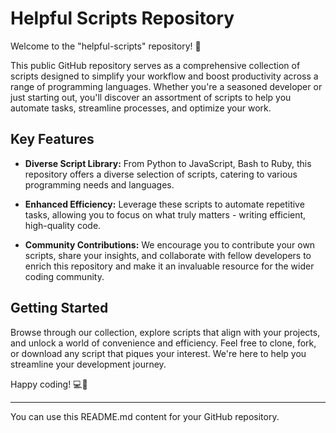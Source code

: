 # Helpful Scripts Repository

Welcome to the "helpful-scripts" repository! 🚀

This public GitHub repository serves as a comprehensive collection of scripts designed to simplify your workflow and boost productivity across a range of programming languages. Whether you're a seasoned developer or just starting out, you'll discover an assortment of scripts to help you automate tasks, streamline processes, and optimize your work.

## Key Features

- **Diverse Script Library:** From Python to JavaScript, Bash to Ruby, this repository offers a diverse selection of scripts, catering to various programming needs and languages.
  
- **Enhanced Efficiency:** Leverage these scripts to automate repetitive tasks, allowing you to focus on what truly matters - writing efficient, high-quality code.

- **Community Contributions:** We encourage you to contribute your own scripts, share your insights, and collaborate with fellow developers to enrich this repository and make it an invaluable resource for the wider coding community.

## Getting Started

Browse through our collection, explore scripts that align with your projects, and unlock a world of convenience and efficiency. Feel free to clone, fork, or download any script that piques your interest. We're here to help you streamline your development journey.

Happy coding! 💻🔧

---

You can use this README.md content for your GitHub repository.
